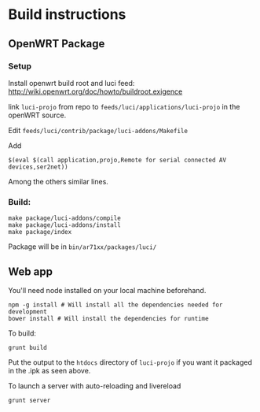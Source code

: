# Build instructions

## OpenWRT Package


### Setup

Install openwrt build root and luci feed: http://wiki.openwrt.org/doc/howto/buildroot.exigence

link `luci-projo` from repo to `feeds/luci/applications/luci-projo` in the openWRT source.

Edit `feeds/luci/contrib/package/luci-addons/Makefile`

Add

    $(eval $(call application,projo,Remote for serial connected AV devices,ser2net))

Among the others similar lines.

### Build:

    make package/luci-addons/compile
    make package/luci-addons/install
    make package/index

Package will be in `bin/ar71xx/packages/luci/`

## Web app

You'll need node installed on your local machine beforehand.

    npm -g install # Will install all the dependencies needed for development
    bower install # Will install the dependencies for runtime

To build:

    grunt build

Put the output to the `htdocs` directory of `luci-projo` if you want it packaged in the .ipk as seen above.

To launch a server with auto-reloading and livereload

    grunt server


